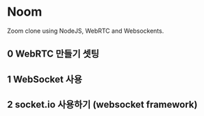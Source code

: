 # Noom

Zoom clone using NodeJS, WebRTC and Websockents.

## 0 WebRTC 만들기 셋팅

## 1 WebSocket 사용

## 2 socket.io 사용하기 (websocket framework)
